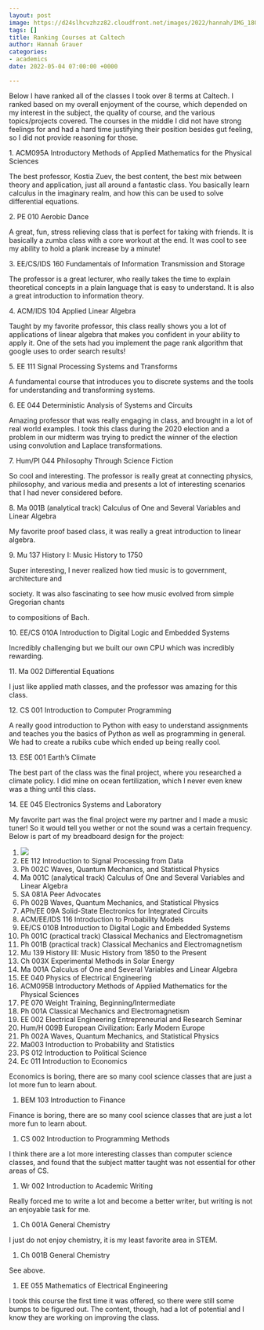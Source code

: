 ```yaml
---
layout: post
image: https://d24slhcvzhzz82.cloudfront.net/images/2022/hannah/IMG_1804%202.jpeg
tags: []
title: Ranking Courses at Caltech
author: Hannah Grauer
categories:
- academics
date: 2022-05-04 07:00:00 +0000

---
```

Below I have ranked all of the classes I took over 8 terms at Caltech. I ranked based on my overall enjoyment of the course, which depended on my interest in the subject, the quality of course, and the various topics/projects covered. The courses in the middle I did not have strong feelings for and had a hard time justifying their position besides gut feeling, so I did not provide reasoning for those.

1\. ACM095A Introductory Methods of Applied Mathematics for the Physical Sciences

The best professor, Kostia Zuev, the best content, the best mix between theory and application, just all around a fantastic class. You basically learn calculus in the imaginary realm, and how this can be used to solve differential equations.

2\. PE 010 Aerobic Dance

A great, fun, stress relieving class that is perfect for taking with friends. It is basically a zumba class with a core workout at the end. It was cool to see my ability to hold a plank increase by a minute!

3\. EE/CS/IDS 160 Fundamentals of Information Transmission and Storage

The professor is a great lecturer, who really takes the time to explain theoretical concepts in a plain language that is easy to understand. It is also a great introduction to information theory.

4\. ACM/IDS 104 Applied Linear Algebra

Taught by my favorite professor, this class really shows you a lot of applications of linear algebra that makes you confident in your ability to apply it. One of the sets had you implement the page rank algorithm that google uses to order search results!

5\. EE 111 Signal Processing Systems and Transforms

A fundamental course that introduces you to discrete systems and the tools for understanding and transforming systems.

6\. EE 044 Deterministic Analysis of Systems and Circuits

Amazing professor that was really engaging in class, and brought in a lot of real world examples. I took this class during the 2020 election and a problem in our midterm was trying to predict the winner of the election using convolution and Laplace transformations.

7\. Hum/PI 044 Philosophy Through Science Fiction

So cool and interesting. The professor is really great at connecting physics, philosophy, and various media and presents a lot of interesting scenarios that I had never considered before.

8\. Ma 001B (analytical track) Calculus of One and Several Variables and Linear Algebra

My favorite proof based class, it was really a great introduction to linear algebra.

9\. Mu 137 History I: Music History to 1750

Super interesting, I never realized how tied music is to government, architecture and

society. It was also fascinating to see how music evolved from simple Gregorian chants

to compositions of Bach.

10\. EE/CS 010A Introduction to Digital Logic and Embedded Systems

Incredibly challenging but we built our own CPU which was incredibly rewarding.

11\. Ma 002 Differential Equations

I just like applied math classes, and the professor was amazing for this class.

12\. CS 001 Introduction to Computer Programming

A really good introduction to Python with easy to understand assignments and teaches you the basics of Python as well as programming in general. We had to create a rubiks cube which ended up being really cool.

13\. ESE 001 Earth’s Climate

The best part of the class was the final project, where you researched a climate policy. I did mine on ocean fertilization, which I never even knew was a thing until this class.

14\. EE 045 Electronics Systems and Laboratory

My favorite part was the final project were my partner and I made a music tuner! So it would tell you wether or not the sound was a certain frequency.  Below is part of my breadboard design for the project:

 1. ![](https://d24slhcvzhzz82.cloudfront.net/images/2022/hannah/IMG_1804%202.jpeg)
 2. EE 112 Introduction to Signal Processing from Data
 3. Ph 002C Waves, Quantum Mechanics, and Statistical Physics
 4. Ma 001C (analytical track) Calculus of One and Several Variables and Linear Algebra
 5. SA 081A Peer Advocates
 6. Ph 002B Waves, Quantum Mechanics, and Statistical Physics
 7. APh/EE 09A Solid-State Electronics for Integrated Circuits
 8. ACM/EE/IDS 116 Introduction to Probability Models
 9. EE/CS 010B Introduction to Digital Logic and Embedded Systems
10. Ph 001C (practical track) Classical Mechanics and Electromagnetism
11. Ph 001B (practical track) Classical Mechanics and Electromagnetism
12. Mu 139 History III: Music History from 1850 to the Present
13. Ch 003X Experimental Methods in Solar Energy
14. Ma 001A Calculus of One and Several Variables and Linear Algebra
15. EE 040 Physics of Electrical Engineering
16. ACM095B Introductory Methods of Applied Mathematics for the Physical Sciences
17. PE 070 Weight Training, Beginning/Intermediate
18. Ph 001A Classical Mechanics and Electromagnetism
19. EE 002 Electrical Engineering Entrepreneurial and Research Seminar
20. Hum/H 009B European Civilization: Early Modern Europe
21. Ph 002A Waves, Quantum Mechanics, and Statistical Physics
22. Ma003 Introduction to Probability and Statistics
23. PS 012 Introduction to Political Science
24. Ec 011 Introduction to Economics

Economics is boring, there are so many cool science classes that are just a lot more fun to learn about.

1. BEM 103 Introduction to Finance

Finance is boring, there are so many cool science classes that are just a lot more fun to learn about.

1. CS 002 Introduction to Programming Methods

I think there are a lot more interesting classes than computer science classes, and found that the subject matter taught was not essential for other areas of CS.

1. Wr 002 Introduction to Academic Writing

Really forced me to write a lot and become a better writer, but writing is not an enjoyable task for me.

1. Ch 001A General Chemistry

I just do not enjoy chemistry, it is my least favorite area in STEM.

1. Ch 001B General Chemistry

See above.

1. EE 055 Mathematics of Electrical Engineering

I took this course the first time it was offered, so there were still some bumps to be figured out. The content, though, had a lot of potential and I know they are working on improving the class.